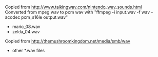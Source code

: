Copied from http://www.talkingwav.com/nintendo_wav_sounds.html
Converted from mpeg wav to pcm wav with "ffmpeg -i input.wav -f wav -acodec pcm_s16le output.wav"
 - mario_08.wav
 - zelda_04.wav

Copied from http://themushroomkingdom.net/media/smb/wav
 - other *.wav files
